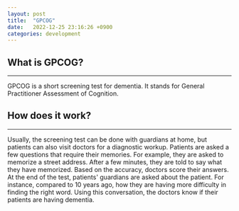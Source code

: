 ```yaml
---
layout: post
title:  "GPCOG"
date:   2022-12-25 23:16:26 +0900
categories: development
---
```


## What is GPCOG?

---

GPCOG is a short screening test for dementia. It stands for General Practitioner Assessment of Cognition.

## How does it work?

---
Usually, the screening test can be done with guardians at home, but patients can also visit doctors for a diagnostic workup. Patients are asked a few questions that require their memories. For example, they are asked to memorize a street address. After a few minutes, they are told to say what they have memorized. Based on the accuracy, doctors score their answers. At the end of the test, patients' guardians are asked about the patient. For instance, compared to 10 years ago, how they are having more difficulty in finding the right word. Using this conversation, the doctors know if their patients are having dementia.
